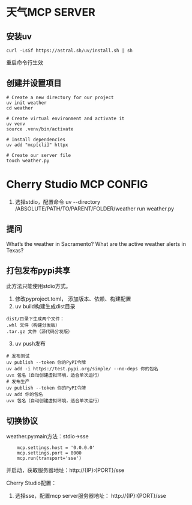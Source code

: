 # 天气MCP SERVER

## 安装uv

```
curl -LsSf https://astral.sh/uv/install.sh | sh
```

重启命令行生效

## 创建并设置项目

```
# Create a new directory for our project
uv init weather
cd weather

# Create virtual environment and activate it
uv venv
source .venv/bin/activate

# Install dependencies
uv add "mcp[cli]" httpx

# Create our server file
touch weather.py
```

# Cherry Studio MCP CONFIG

1. 选择stdio，配置命令
uv --directory /ABSOLUTE/PATH/TO/PARENT/FOLDER/weather run weather.py


## 提问

What’s the weather in Sacramento?
What are the active weather alerts in Texas?

## 打包发布pypi共享
此方法只能使用stdio方式。

1. 修改pyproject.toml， 添加版本、依赖、构建配置
2. uv build构建生成dist目录
```
dist/目录下生成两个文件：
.whl 文件（构建分发版）
.tar.gz 文件（源代码分发版）
```
3. uv push发布
```
# 发布测试
uv publish --token 你的PyPI令牌
uv add -i https://test.pypi.org/simple/ --no-deps 你的包名
uvx 包名（自动创建虚拟环境，适合单次运行）
# 发布生产
uv publish --token 你的PyPI令牌
uv add 你的包名
uvx 包名（自动创建虚拟环境，适合单次运行）
```

## 切换协议

weather.py:main方法：stdio->sse

```
    mcp.settings.host = '0.0.0.0'
    mcp.settings.port = 8000
    mcp.run(transport='sse')
```

并启动，获取服务器地址：http://{IP}:{PORT}/sse

Cherry Studio配置：
1. 选择sse，配置mcp server服务器地址：
http://{IP}:{PORT}/sse